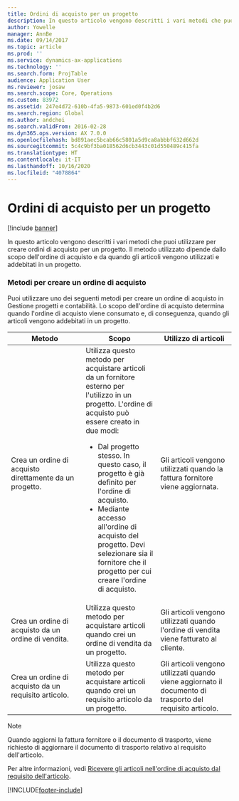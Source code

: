 ```yaml
---
title: Ordini di acquisto per un progetto
description: In questo articolo vengono descritti i vari metodi che puoi utilizzare per creare ordini di acquisto per un progetto. Il metodo utilizzato dipende dallo scopo dell'ordine di acquisto e da quando gli articoli vengono utilizzati e addebitati in un progetto.
author: Yowelle
manager: AnnBe
ms.date: 09/14/2017
ms.topic: article
ms.prod: ''
ms.service: dynamics-ax-applications
ms.technology: ''
ms.search.form: ProjTable
audience: Application User
ms.reviewer: josaw
ms.search.scope: Core, Operations
ms.custom: 83972
ms.assetid: 247e4d72-610b-4fa5-9873-601ed0f4b2d6
ms.search.region: Global
ms.author: andchoi
ms.search.validFrom: 2016-02-28
ms.dyn365.ops.version: AX 7.0.0
ms.openlocfilehash: bd891aec5bcab66c5801a5d9ca8abbbf632d662d
ms.sourcegitcommit: 5c4c9bf3ba018562d6cb3443c01d550489c415fa
ms.translationtype: HT
ms.contentlocale: it-IT
ms.lasthandoff: 10/16/2020
ms.locfileid: "4078864"
---
```

# <a name="purchase-orders-for-a-project"></a>Ordini di acquisto per un progetto

[!include [banner](../includes/banner.md)]

In questo articolo vengono descritti i vari metodi che puoi utilizzare per creare ordini di acquisto per un progetto. Il metodo utilizzato dipende dallo scopo dell'ordine di acquisto e da quando gli articoli vengono utilizzati e addebitati in un progetto.

### <a name="methods-for-creating-a-purchase-order"></a>Metodi per creare un ordine di acquisto

Puoi utilizzare uno dei seguenti metodi per creare un ordine di acquisto in Gestione progetti e contabilità. Lo scopo dell'ordine di acquisto determina quando l'ordine di acquisto viene consumato e, di conseguenza, quando gli articoli vengono addebitati in un progetto.

<table>
<colgroup>
<col width="33%" />
<col width="33%" />
<col width="33%" />
</colgroup>
<thead>
<tr class="header">
<th>Metodo</th>
<th>Scopo</th>
<th>Utilizzo di articoli</th>
</tr>
</thead>
<tbody>
<tr class="odd">
<td>Crea un ordine di acquisto direttamente da un progetto.</td>
<td>Utilizza questo metodo per acquistare articoli da un fornitore esterno per l'utilizzo in un progetto. L'ordine di acquisto può essere creato in due modi:
<ul>
<li>Dal progetto stesso. In questo caso, il progetto è già definito per l'ordine di acquisto.</li>
<li>Mediante accesso all'ordine di acquisto del progetto. Devi selezionare sia il fornitore che il progetto per cui creare l'ordine di acquisto.</li>
</ul></td>
<td>Gli articoli vengono utilizzati quando la fattura fornitore viene aggiornata.</td>
</tr>
<tr class="even">
<td>Crea un ordine di acquisto da un ordine di vendita.</td>
<td>Utilizza questo metodo per acquistare articoli quando crei un ordine di vendita da un progetto.</td>
<td>Gli articoli vengono utilizzati quando l'ordine di vendita viene fatturato al cliente.</td>
</tr>
<tr class="odd">
<td>Crea un ordine di acquisto da un requisito articolo.</td>
<td>Utilizza questo metodo per acquistare articoli quando crei un requisito articolo da un progetto.</td>
<td>Gli articoli vengono utilizzati quando viene aggiornato il documento di trasporto del requisito articolo.</td>
</tr>
</tbody>
</table>

> [!NOTE] 
> Quando aggiorni la fattura fornitore o il documento di trasporto, viene richiesto di aggiornare il documento di trasporto relativo al requisito dell'articolo.

Per altre informazioni, vedi [Ricevere gli articoli nell'ordine di acquisto dal requisito dell'articolo](tasks/receive-items-purchase-order-item-requirement.md).



[!INCLUDE[footer-include](../includes/footer-banner.md)]